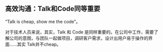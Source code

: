 ## 高效沟通：Talk和Code同等重要

“Talk is cheap, show me the code”。

对于技术人员来说，其实，Talk 和 Code 是同样重要的。在公司中工作，需要了解公司的意图，与团队一起做项目，调研客户需求，设计出用户易于操作的界面……其实 Talk并不cheap。


